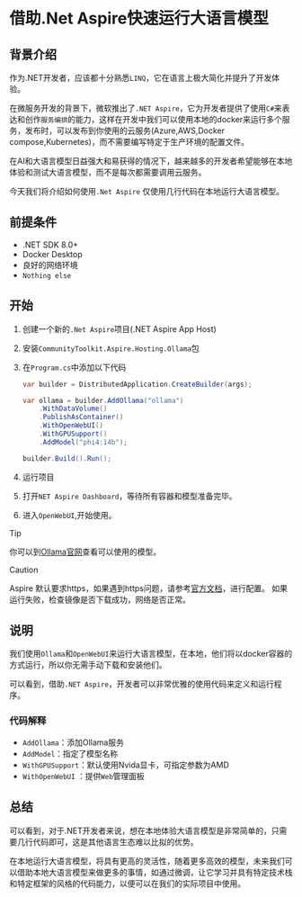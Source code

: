 # 借助.Net Aspire快速运行大语言模型

## 背景介绍

作为.NET开发者，应该都十分熟悉`LINQ`，它在语言上极大简化并提升了开发体验。

在微服务开发的背景下，微软推出了`.NET Aspire`，它为开发者提供了使用`C#`来表达和创作`服务编排`的能力，这样在开发中我们可以使用本地的docker来运行多个服务，发布时，可以发布到你使用的云服务(Azure,AWS,Docker compose,Kubernetes)，而不需要编写特定于生产环境的配置文件。

在AI和大语言模型日益强大和易获得的情况下，越来越多的开发者希望能够在本地体验和测试大语言模型，而不是每次都需要调用云服务。

今天我们将介绍如何使用`.Net Aspire` 仅使用几行代码在本地运行大语言模型。

## 前提条件

- .NET SDK 8.0+
- Docker Desktop
- 良好的网络环境
- `Nothing else`

## 开始

1. 创建一个新的`.Net Aspire`项目(.NET Aspire App Host)
2. 安装`CommunityToolkit.Aspire.Hosting.Ollama`包
3. 在`Program.cs`中添加以下代码

    ```csharp
    var builder = DistributedApplication.CreateBuilder(args);

    var ollama = builder.AddOllama("ollama")
        .WithDataVolume()
        .PublishAsContainer()
        .WithOpenWebUI()
        .WithGPUSupport()
        .AddModel("phi4:14b");
    
    builder.Build().Run();
    ```

4. 运行项目
5. 打开`NET Aspire Dashboard`，等待所有容器和模型准备完毕。
6. 进入`OpenWebUI`,开始使用。

> [!TIP]
> 你可以到[Ollama官网](https://ollama.com/search)查看可以使用的模型。

> [!CAUTION]
> Aspire 默认要求https，如果遇到https问题，请参考[官方文档](https://learn.microsoft.com/en-us/dotnet/aspire/troubleshooting/allow-unsecure-transport?tabs=windows)，进行配置。
> 如果运行失败，检查镜像是否下载成功，网络是否正常。

## 说明

我们使用`Ollama`和`OpenWebUI`来运行大语言模型，在本地，他们将以docker容器的方式运行，所以你无需手动下载和安装他们。

可以看到，借助`.NET Aspire`，开发者可以非常优雅的使用代码来定义和运行程序。

### 代码解释

- `AddOllama`：添加Ollama服务
- `AddModel`：指定了模型名称
- `WithGPUSupport`：默认使用Nvida显卡，可指定参数为AMD
- `WithOpenWebUI` ：提供`Web`管理面板

## 总结

可以看到，对于.NET开发者来说，想在本地体验大语言模型是非常简单的，只需要几行代码即可，这是其他语言生态难以比拟的优势。

在本地运行大语言模型，将具有更高的灵活性，随着更多高效的模型，未来我们可以借助本地大语言模型来做更多的事情，如通过微调，让它学习并具有特定技术栈和特定框架的风格的代码能力，以便可以在我们的实际项目中使用。
